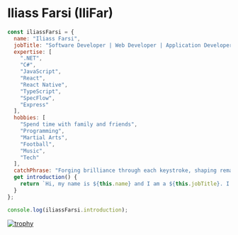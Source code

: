 # Iliass Farsi (IliFar)

```javascript
const iliassFarsi = {
  name: "Iliass Farsi",
  jobTitle: "Software Developer | Web Developer | Application Developer | System Developer",
  expertise: [
    ".NET",
    "C#",
    "JavaScript",
    "React",
    "React Native",
    "TypeScript",
    "SpecFlow",
    "Express"
  ],
  hobbies: [
    "Spend time with family and friends",
    "Programming",
    "Martial Arts",
    "Football",
    "Music",
    "Tech"
  ],
  catchPhrase: "Forging brilliance through each keystroke, shaping remarkable software with every line of code!",
  get introduction() {
    return `Hi, my name is ${this.name} and I am a ${this.jobTitle}. I have expertise in technologies like ${this.expertise.join(", ")}. When I'm not coding, you can find me ${this.hobbies.map(hobby => `enjoying ${hobby}`).join(", ")}. ${this.catchPhrase}`;
  }
};

console.log(iliassFarsi.introduction);
```

[![trophy](https://github-profile-trophy.vercel.app/?username=ryo-ma)](https://github.com/ryo-ma/github-profile-trophy)
